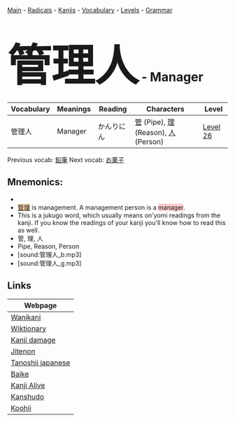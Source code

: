 <style> bigfont {font-size: 100px}</style>
[Main](../README.md) -
[Radicals](../radicals.md) -
[Kanjis](../kanjis.md) -
[Vocabulary](../vocabulary.md) -
[Levels](../levels.md) -
[Grammar](../grammar.md)
# <bigfont> 管理人</bigfont> - Manager 

| Vocabulary | Meanings | Reading | Characters | Level |
| --- | --- | --- | --- | --- |
| 管理人 | Manager | かんりにん |  [管](../kanjis/管.md) (Pipe), [理](../kanjis/理.md) (Reason), [人](../kanjis/人.md) (Person) | [Level 26](../levels/wk_level26.md) |

Previous vocab: [鉛筆](鉛筆.md) Next vocab: [お菓子](お菓子.md) 

## Mnemonics:

* 
* <span style="background-color:#fed8b1"> [管理](https://jisho.org/search/管理)</span> is management. A management person is a <span style="background-color:#ffcccb"> manager</span>.
* This is a jukugo word, which usually means on'yomi readings from the kanji. If you know the readings of your kanji you'll know how to read this as well.
* 管, 理, 人
* Pipe, Reason, Person
* [sound:管理人_b.mp3]
* [sound:管理人_g.mp3]


## Links 

| Webpage |
| --- |
| [Wanikani          ](https://www.wanikani.com/kanji/管理人) |
| [Wiktionary        ](https://en.wiktionary.org/wiki/管理人) |
| [Kanji damage      ](http://www.kanjidamage.com/kanji/search?utf8=✓&q=管理人) |
| [Jitenon           ](https://jitenon.com/kanji/管理人) |
| [Tanoshii japanese ](https://www.tanoshiijapanese.com/dictionary/kanji.cfm?k=管理人) |
| [Baike             ](https://baike.baidu.com/item/管理人) |
| [Kanji Alive       ](https://app.kanjialive.com/管理人) |
| [Kanshudo          ](https://www.kanshudo.com/searchmn?q=管理人) |
| [Koohii            ](https://kanji.koohii.com/study/kanji/管理人) |
